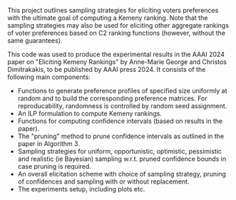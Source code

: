 This project outlines sampling strategies for eliciting voters preferences with the ultimate goal of computing a Kemeny ranking. 
Note that the sampling strategies may also be used for eliciting other aggregate rankings of voter preferences based on C2 ranking functions 
(however, without the same guarantees). 

This code was used to produce the experimental results in the AAAI 2024 paper on "Eliciting Kemeny Rankings" by Anne-Marie George and Christos Dimitrakakis, to be published by AAAI press 2024.
It consists of the following main components:

* Functions to generate preference profiles of specified size uniformly at random and to build the corresponding preference matrices.  For reproducability, randomness is controlled by random seed assignment.
* An ILP formulation to compute Kemeny rankings.
* Functions for computing confidence intervals (based on results in the paper).
* The "pruning" method to prune confidence intervals as outlined in the paper in Algorithm 3.
* Sampling strategies for uniform, opportunistic, optimistic, pessimistic and realistic (ie Bayesian) sampling w.r.t. pruned confidence bounds in case pruning is required.
* An overall elicitation scheme with choice of sampling strategy, pruning of confidences and sampling with or without replacement.
* The experiments setup, including plots etc.
